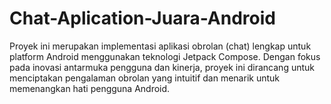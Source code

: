 # Chat-Aplication-Juara-Android
Proyek ini merupakan implementasi aplikasi obrolan (chat) lengkap untuk platform Android menggunakan teknologi Jetpack Compose. Dengan fokus pada inovasi antarmuka pengguna dan kinerja, proyek ini dirancang untuk menciptakan pengalaman obrolan yang intuitif dan menarik untuk memenangkan hati pengguna Android.

